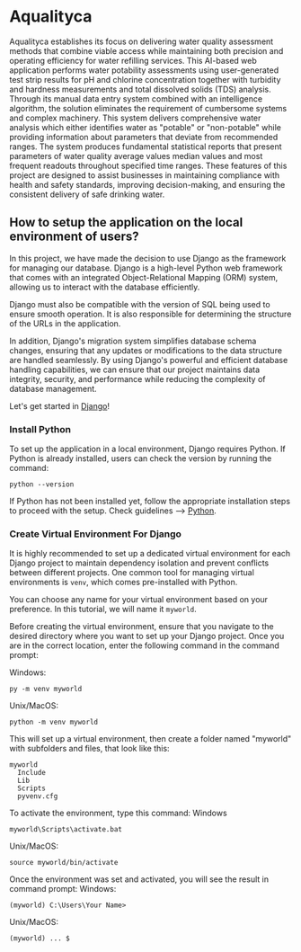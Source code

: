 # Aqualityca
Aqualityca establishes its focus on delivering water quality assessment methods that combine viable access while maintaining both precision and operating efficiency for water refilling services. This AI-based web application performs water potability assessments using user-generated test strip results for pH and chlorine concentration together with turbidity and hardness measurements and total dissolved solids (TDS) analysis. Through its manual data entry system combined with an intelligence algorithm, the solution eliminates the requirement of cumbersome systems and complex machinery. This system delivers comprehensive water analysis which either identifies water as "potable" or "non-potable" while providing information about parameters that deviate from recommended ranges. The system produces fundamental statistical reports that present parameters of water quality average values median values and most frequent readouts throughout specified time ranges. These features of this project are designed to assist businesses in maintaining compliance with health and safety standards, improving decision-making, and ensuring the consistent delivery of safe drinking water. 

## How to setup the application on the local environment of users? 
In this project, we have made the decision to use Django as the framework for managing our database. Django is a high-level Python web framework that comes with an integrated Object-Relational Mapping (ORM) system, allowing us to interact with the database efficiently. 

Django must also be compatible with the version of SQL being used to ensure smooth operation. It is also responsible for determining the structure of the URLs in the application.

In addition, Django's migration system simplifies database schema changes, ensuring that any updates or modifications to the data structure are handled seamlessly. By using Django's powerful and efficient database handling capabilities, we can ensure that our project maintains data integrity, security, and performance while reducing the complexity of database management.

Let's get started in [Django](https://www.w3schools.com/django/django_getstarted.php)!

### Install Python
To set up the application in a local environment, Django requires Python. If Python is already installed, users can check the version by running the command:
```
python --version
```

If Python has not been installed yet, follow the appropriate installation steps to proceed with the setup. Check guidelines --> [Python](https://www.python.org/).

### Create Virtual Environment For Django
It is highly recommended to set up a dedicated virtual environment for each Django project to maintain dependency isolation and prevent conflicts between different projects. One common tool for managing virtual environments is `venv`, which comes pre-installed with Python.

You can choose any name for your virtual environment based on your preference. In this tutorial, we will name it `myworld`.

Before creating the virtual environment, ensure that you navigate to the desired directory where you want to set up your Django project. Once you are in the correct location, enter the following command in the command prompt:

Windows:
```
py -m venv myworld
```
Unix/MacOS:
```
python -m venv myworld
```

This will set up a virtual environment, then create a folder named "myworld" with subfolders and files, that look like this:
```
myworld
  Include
  Lib
  Scripts
  pyvenv.cfg
```

To activate the environment, type this command:
Windows
```
myworld\Scripts\activate.bat
```
Unix/MacOS:
```
source myworld/bin/activate
```

Once the environment was set and activated, you will see the result in command prompt:
Windows:
```
(myworld) C:\Users\Your Name>
```
Unix/MacOS:
```
(myworld) ... $
```

